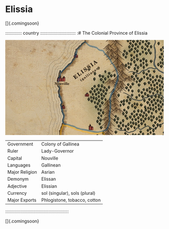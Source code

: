 # Elissia

[]{.comingsoon}

::::::::::::: country ::::::::::::::::::::::::::::
:# The Colonial Province of Elissia

![Map of Elissia, by Robert Altbauer](assets/Maps/Details/World/Elissia.jpg "Map of Elissia, by Robert Altbauer")

|                |                               |
| -------------- | ----------------------------- |
| Government     | Colony of Gallinea            |
| Ruler          | Lady-Governor                 |
| Capital        | Nouville                      |
| Languages      | Gallinean                     |
| Major Religion | Asrian                        |
| Demonym        | Elissan                       |
| Adjective      | Elissian                      |
| Currency       | sol (singular), sols (plural) |
| Major Exports  | Phlogistone, tobacco, cotton  |
::::::::::::::::::::::::::::::::::::::::::::::::::

[]{.comingsoon}

